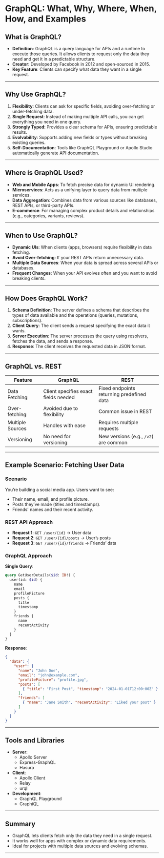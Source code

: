 # GraphQL: What, Why, Where, When, How, and Examples

## What is GraphQL?

- **Definition**: GraphQL is a query language for APIs and a runtime to execute those queries. It allows clients to request only the data they need and get it in a predictable structure.
- **Creator**: Developed by Facebook in 2012 and open-sourced in 2015.
- **Key Feature**: Clients can specify what data they want in a single request.

---

## Why Use GraphQL?

1. **Flexibility**: Clients can ask for specific fields, avoiding over-fetching or under-fetching data.
2. **Single Request**: Instead of making multiple API calls, you can get everything you need in one query.
3. **Strongly Typed**: Provides a clear schema for APIs, ensuring predictable results.
4. **Evolvability**: Supports adding new fields or types without breaking existing queries.
5. **Self-Documentation**: Tools like GraphQL Playground or Apollo Studio automatically generate API documentation.

---

## Where is GraphQL Used?

- **Web and Mobile Apps**: To fetch precise data for dynamic UI rendering.
- **Microservices**: Acts as a unifying layer to query data from multiple services.
- **Data Aggregation**: Combines data from various sources like databases, REST APIs, or third-party APIs.
- **E-commerce**: For managing complex product details and relationships (e.g., categories, variants, reviews).

---

## When to Use GraphQL?

- **Dynamic UIs**: When clients (apps, browsers) require flexibility in data fetching.
- **Avoid Over-fetching**: If your REST APIs return unnecessary data.
- **Multiple Data Sources**: When your data is spread across several APIs or databases.
- **Frequent Changes**: When your API evolves often and you want to avoid breaking clients.

---

## How Does GraphQL Work?

1. **Schema Definition**: The server defines a schema that describes the types of data available and the operations (queries, mutations, subscriptions).
2. **Client Query**: The client sends a request specifying the exact data it wants.
3. **Server Execution**: The server processes the query using resolvers, fetches the data, and sends a response.
4. **Response**: The client receives the requested data in JSON format.

---

## GraphQL vs. REST

| Feature           | GraphQL                              | REST                                  |
|-------------------|--------------------------------------|---------------------------------------|
| Data Fetching     | Client specifies exact fields needed | Fixed endpoints returning predefined data |
| Over-fetching     | Avoided due to flexibility           | Common issue in REST                 |
| Multiple Sources  | Handles with ease                    | Requires multiple requests            |
| Versioning        | No need for versioning               | New versions (e.g., `/v2`) are common |

---

## Example Scenario: Fetching User Data

### Scenario
You’re building a social media app. Users want to see:
- Their name, email, and profile picture.
- Posts they’ve made (titles and timestamps).
- Friends' names and their recent activity.

### REST API Approach
- **Request 1**: `GET /user/{id}` → User data
- **Request 2**: `GET /user/{id}/posts` → User’s posts
- **Request 3**: `GET /user/{id}/friends` → Friends’ data

### GraphQL Approach
**Single Query**:
```graphql
query GetUserDetails($id: ID!) {
  user(id: $id) {
    name
    email
    profilePicture
    posts {
      title
      timestamp
    }
    friends {
      name
      recentActivity
    }
  }
}
```

**Response**:
```json
{
  "data": {
    "user": {
      "name": "John Doe",
      "email": "john@example.com",
      "profilePicture": "profile.jpg",
      "posts": [
        { "title": "First Post", "timestamp": "2024-01-01T12:00:00Z" }
      ],
      "friends": [
        { "name": "Jane Smith", "recentActivity": "Liked your post" }
      ]
    }
  }
}
```

---

## Tools and Libraries

- **Server**:
  - Apollo Server
  - Express-GraphQL
  - Hasura
- **Client**:
  - Apollo Client
  - Relay
  - urql
- **Development**:
  - GraphQL Playground
  - GraphiQL

---

## Summary

- GraphQL lets clients fetch only the data they need in a single request.
- It works well for apps with complex or dynamic data requirements.
- Ideal for projects with multiple data sources and evolving schemas.

---
